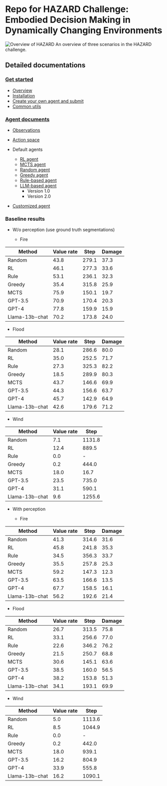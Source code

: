 # Repo for HAZARD Challenge: Embodied Decision Making in Dynamically Changing Environments

![Overview of HAZARD](pics/overview.png)
An overview of three scenarios in the HAZARD challenge.

## Detailed documentations

### [Get started](documentation/get_started/overview.md)
* [Overview](documentation/get_started/overview.md)
* [Installation](documentation/get_started/install.md)
* [Create your own agent and submit](documentation/get_started/submit.md)
* [Common utils](documentation/get_started/common_utils.md)

### [Agent documents](documentation/agents/agent.md)

* [Observations](documentation/agents/observations.md)

* [Action space](documentation/agents/action_space.md)

* Default agents
  * [RL agent](documentation/agents/rl_agent.md)
  * [MCTS agent](documentation/agents/MCTS_agent.md)
  * [Random agent](documentation/agents/random_agent.md)
  * [Greedy agent](documentation/agents/greedy_agent.md)
  * [Rule-based agent](documentation/agents/rule_based_agent.md)
  * [LLM-based agent](documentation/agents/LLM_agent.md)
    * Version 1.0
    * Version 2.0

* [Customized agent](custom_agent.md)

### Baseline results

* W/o perception (use ground truth segmentations)

  * Fire

| Method | Value rate | Step | Damage |
| -------- | --------  | -------- | -------- |
| Random     |   43.8   |   279.1   |   37.3   |
| RL     |   46.1   |      277.3 |    33.6  |
| Rule     |  53.1    |    236.1  |   32.3   |
| Greedy     |   35.4   |   315.8   |  25.9    |
| MCTS     |   75.9   |   150.1   |   19.7   |
| GPT-3.5     |   70.9   |   170.4   |    20.3  |
| GPT-4     |   77.8   |  159.9    |   15.9   |
| Llama-13b-chat     |  70.2    |   173.8   |    24.0  |

  * Flood

| Method | Value rate | Step | Damage |
| -------- | --------  | -------- | -------- |
| Random     |   28.1   |   286.6   |   80.0   |
| RL     |   35.0   |   252.5   |    71.7  |
| Rule     |   27.3   |   325.3   |    82.2  |
| Greedy     |  18.5    |   289.9   |   80.3   |
| MCTS     |   43.7   |   146.6   |   69.9   |
| GPT-3.5     |   44.3   |   156.6   |   63.7   |
| GPT-4     |   45.7   |   142.9   |   64.9   |
| Llama-13b-chat     |   42.6   |  179.6    |  71.2    |

  * Wind

| Method | Value rate | Step   |
| -------- |------------|--------|
| Random     | 7.1        | 1131.8 |
| RL     | 12.4       | 889.5  |
| Rule     | 0.0        | -      |
| Greedy     | 0.2        | 444.0  |
| MCTS     | 18.0       | 16.7   |
| GPT-3.5     | 23.5       | 735.0  |
| GPT-4     | 31.1       | 590.1  |
| Llama-13b-chat     | 9.6         | 1255.6 |

* With perception

  * Fire

| Method | Value rate | Step | Damage |
| ------- | --------  | -------- | -------- |
| Random   |   41.3   |   314.6   |   31.6   |
| RL     |   45.8   |   241.8   |  35.3    |
| Rule    |   34.5   |   356.3   |    33.7  |
| Greedy   |   35.5   |   257.8   |   25.3   |
| MCTS    |   59.2   |   147.3   |   12.3   |
| GPT-3.5   |   63.5   |    166.6  |   13.5   |
| GPT-4   |   67.7   |   158.5   |   16.1   |
| Llama-13b-chat   |   56.2   |  192.6    |   21.4   |

  * Flood

| Method | Value rate | Step | Damage |
| -------- | --------  | -------- | -------- |
| Random     |   26.7   |    313.5  |   75.8   |
| RL     |   33.1   |    256.6  |   77.0   |
| Rule     |   22.6   |   346.2   |    76.2  |
| Greedy     |    21.5   |  250.7    |   68.8   |
| MCTS     |   30.6    |   145.1   |  63.6    |
| GPT-3.5     |   38.5   |   160.0   |   56.5   |
| GPT-4     |   38.2   |    153.8  |    51.3  |
| Llama-13b-chat     |   34.1   |  193.1    |  69.9    |

  * Wind

| Method | Value rate | Step   |
| -------- |------------|--------|
| Random     | 5.0        | 1113.6 |
| RL     | 8.5        | 1044.9 |
| Rule     | 0.0        | -      |
| Greedy     | 0.2        | 442.0  |
| MCTS     | 18.0       | 939.1  |
| GPT-3.5     | 16.2       | 804.9  |
| GPT-4     | 33.9       | 555.8  |
| Llama-13b-chat     | 16.2       | 1090.1 |
